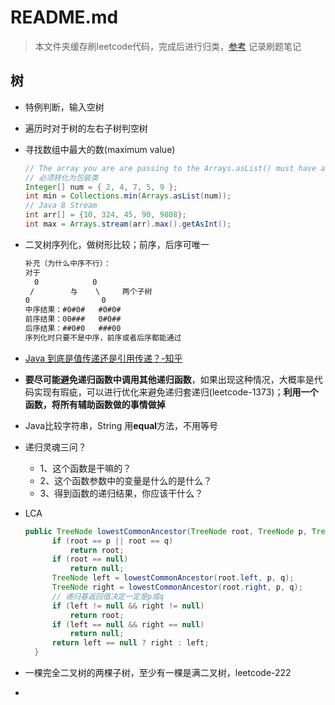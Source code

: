 # README.md

> 本文件夹缓存刷leetcode代码，完成后进行归类，[参考](https://github.com/gouthampradhan/leetcode/tree/master/problems/src)
> 记录刷题笔记

## 树

- 特例判断，输入空树

- 遍历时对于树的左右子树判空树

- 寻找数组中最大的数(maximum value)
  
    ```java
    // The array you are are passing to the Arrays.asList() must have a return type of Integer or whatever class you want to use
    // 必须转化为包装类
    Integer[] num = { 2, 4, 7, 5, 9 };
    int min = Collections.min(Arrays.asList(num));
    // Java 8 Stream
    int arr[] = {10, 324, 45, 90, 9808};
    int max = Arrays.stream(arr).max().getAsInt();
    ```

- 二叉树序列化，做树形比较；前序，后序可唯一

    ```txt
    补充（为什么中序不行）：  
    对于  
      0            0  
     /        与    \     两个子树  
    0                0  
    中序结果：#0#0#   #0#0#  
    前序结果：00###   0#0##  
    后序结果：##0#0   ###00  
    序列化时只要不是中序，前序或者后序都能通过
    ```

- [Java 到底是值传递还是引用传递？-知乎](https://www.zhihu.com/question/31203609)

- **要尽可能避免递归函数中调用其他递归函数**，如果出现这种情况，大概率是代码实现有瑕疵，可以进行优化来避免递归套递归(leetcode-1373)；**利用一个函数，将所有辅助函数做的事情做掉**

- Java比较字符串，String 用**equal**方法，不用等号
- 递归灵魂三问？
  - 1、这个函数是干嘛的？
  - 2、这个函数参数中的变量是什么的是什么？
  - 3、得到函数的递归结果，你应该干什么？

- LCA
  
  ```java
  public TreeNode lowestCommonAncestor(TreeNode root, TreeNode p, TreeNode q) {
        if (root == p || root == q)
            return root;
        if (root == null)
            return null;
        TreeNode left = lowestCommonAncestor(root.left, p, q);
        TreeNode right = lowestCommonAncestor(root.right, p, q);
        // 递归基返回值决定一定是p或q
        if (left != null && right != null)
            return root;
        if (left == null && right == null)
            return null;
        return left == null ? right : left;
    }
  ```

- 一棵完全二叉树的两棵子树，至少有一棵是满二叉树，leetcode-222
- 